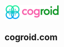 [![cogroid.com](https://github.com/cogroid/resources/raw/main/images/banner/cogroid-48.png)](https://cogroid.com)

# cogroid.com
